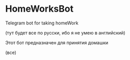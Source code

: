 # HomeWorksBot
Telegram bot for taking homeWork

(тут будет все по русски, ибо я не умею в английский)

Этот бот предназначен для принятия домашки

(все)
